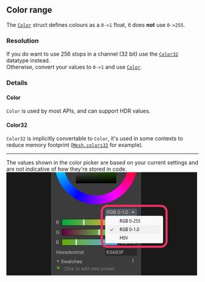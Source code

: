 ## Color range

The [`Color`](https://docs.unity3d.com/ScriptReference/Color.html) struct defines colours as a `0->1` float, it does **not** use `0->255`.  

### Resolution
If you do want to use 256 stops in a channel (32 bit) use the [`Color32`](https://docs.unity3d.com/ScriptReference/Color32.html) datatype instead.  
Otherwise, convert your values to `0->1` and use [`Color`](https://docs.unity3d.com/ScriptReference/Color.html).  

### Details
#### Color
`Color` is used by most APIs, and can support HDR values.
#### Color32
`Color32` is implicitly convertable to `Color`, it's used in some contexts to reduce memory footprint ([`Mesh.colors32`](https://docs.unity3d.com/ScriptReference/Mesh-colors32.html) for example).

---

The values shown in the color picker are based on your current settings and are not indicative of how they're stored in code.  
![Unity's color picker](color-picker.png)
